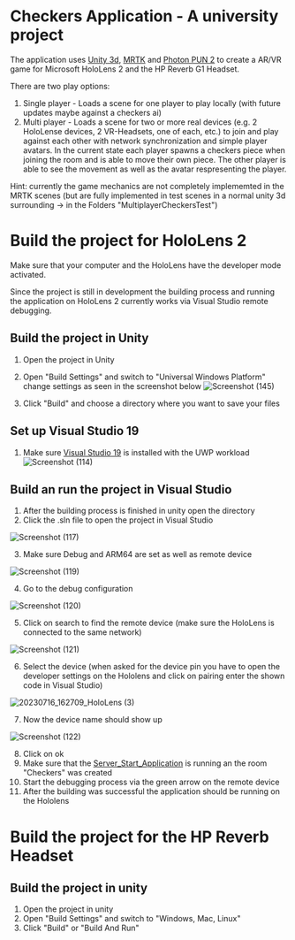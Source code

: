 # Checkers Application - A university project
The application uses [Unity 3d](https://unity.com/de), [MRTK](https://www.microsoft.com/en-us/download/details.aspx?id=102778) and [Photon PUN 2](https://www.photonengine.com/pun) to create a AR/VR game for Microsoft HoloLens 2 and the HP Reverb G1 Headset.

There are two play options:
1. Single player - Loads a scene for one player to play locally (with future updates maybe against a checkers ai) 
2. Multi player - Loads a scene for two or more real devices (e.g. 2 HoloLense devices, 2 VR-Headsets, one of each, etc.) to join and play against each other with network synchronization and simple player avatars. In the current state each player spawns a checkers piece when joining the room and is able to move their own piece. The other player is able to see the movement as well as the avatar respresenting the player.

Hint: currently the game mechanics are not completely implememted in the MRTK scenes (but are fully implemented in test scenes in a normal unity 3d surrounding -> in the Folders "MultiplayerCheckersTest")


# Build the project for HoloLens 2
Make sure that your computer and the HoloLens have the developer mode activated.

Since the project is still in development the building process and running the application on HoloLens 2 currently works via Visual Studio remote debugging.

## Build the project in Unity
1. Open the project in Unity
2. Open "Build Settings" and switch to "Universal Windows Platform" change settings as seen in the screenshot below
![Screenshot (145)](https://github.com/chantalburkhard/WIAP_Checkers_Application/assets/73609488/d8bb6a0e-3825-4208-a9b5-21388859dc6e)

4. Click "Build" and choose a directory where you want to save your files

## Set up Visual Studio 19
1. Make sure [Visual Studio 19](https://learn.microsoft.com/de-de/visualstudio/releases/2019/release-notes) is installed with the UWP workload
![Screenshot (114)](https://github.com/chantalburkhard/WIAP_Checkers_Application/assets/73609488/f1fdc586-822d-4835-982b-812c03b867bf)

## Build an run the project in Visual Studio
1. After the building process is finished in unity open the directory
2. Click the .sln file to open the project in Visual Studio

![Screenshot (117)](https://github.com/chantalburkhard/WIAP_Checkers_Application/assets/73609488/c18ff168-d83c-45f0-a883-712eea78bafe)

3. Make sure Debug and ARM64 are set as well as remote device

![Screenshot (119)](https://github.com/chantalburkhard/WIAP_Checkers_Application/assets/73609488/3570ec0c-5322-435b-8137-6eb2f7955c5d)

4. Go to the debug configuration

![Screenshot (120)](https://github.com/chantalburkhard/WIAP_Checkers_Application/assets/73609488/fb548c60-dd4e-4c48-a9ac-e49a7ca44f70)

5. Click on search to find the remote device (make sure the HoloLens is connected to the same network)

![Screenshot (121)](https://github.com/chantalburkhard/WIAP_Checkers_Application/assets/73609488/9a6e32d5-341a-4be1-bfdd-f146288f903a)

6. Select the device (when asked for the device pin you have to open the developer settings on the Hololens and click on pairing enter the shown code in Visual Studio)

![20230716_162709_HoloLens (3)](https://github.com/chantalburkhard/WIAP_Checkers_Application/assets/73609488/b90947d5-fdec-4aac-a16d-df9db2d9950a)

7. Now the device name should show up

![Screenshot (122)](https://github.com/chantalburkhard/WIAP_Checkers_Application/assets/73609488/4c7034dd-33dd-4039-8ada-41a4f4f11624)

8. Click on ok
9. Make sure that the [Server_Start_Application](https://github.com/chantalburkhard/WIAP_Server_Start_Application) is running an the room "Checkers" was created
11. Start the debugging process via the green arrow on the remote device
12. After the building was successful the application should be running on the Hololens

# Build the project for the HP Reverb Headset

## Build the project in unity
1. Open the project in unity
2. Open "Build Settings" and switch to "Windows, Mac, Linux"
3. Click "Build" or "Build And Run"
